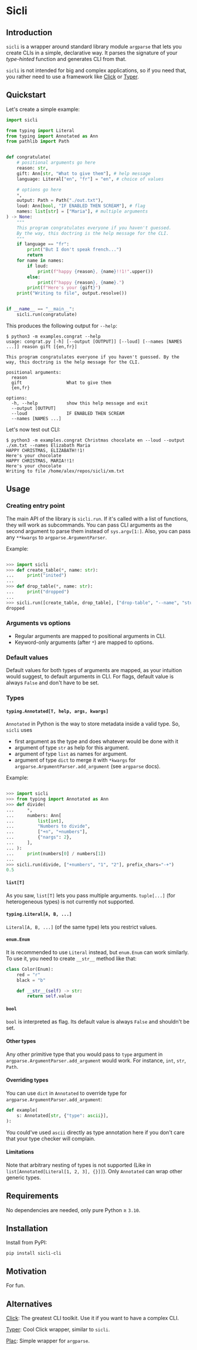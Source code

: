 # Sicli
## Introduction
`sicli` is a wrapper around standard library module `argparse` that lets you create CLIs in a simple, declarative way.
It parses the signature of your *type-hinted* function and generates CLI from that.

`sicli` is not intended for big and complex applications, so if you need that, you rather need to use a framework like [Click](https://click.palletsprojects.com/en) or [Typer](https://typer.tiangolo.com/).

## Quickstart
Let's create a simple example:

```python
import sicli

from typing import Literal
from typing import Annotated as Ann
from pathlib import Path


def congratulate(
    # positional arguments go here
    reason: str,
    gift: Ann[str, "What to give them"], # help message
    language: Literal["en", "fr"] = "en", # choice of values 

    # options go here
    *,
    output: Path = Path("./out.txt"),
    loud: Ann[bool, "IF ENABLED THEN SCREAM"], # flag
    names: list[str] = ["Maria"], # multiple arguments
) -> None:
    """
    This program congratulates everyone if you haven't guessed.
    By the way, this doctring is the help message for the CLI.
    """
    if language == "fr":
        print("But I don't speak french...")
        return
    for name in names:
        if loud:
            print(f"happy {reason}, {name}!!1!".upper())
        else:
            print(f"happy {reason}, {name}.")
        print(f"Here's your {gift}")
    print("Writing to file", output.resolve())


if __name__ == "__main__":
    sicli.run(congratulate)
```

This produces the following output for `--help`:
```
$ python3 -m examples.congrat --help
usage: congrat.py [-h] [--output [OUTPUT]] [--loud] [--names [NAMES ...]] reason gift [{en,fr}]

This program congratulates everyone if you haven't guessed. By the way, this doctring is the help message for the CLI.

positional arguments:
  reason
  gift                 What to give them
  {en,fr}

options:
  -h, --help           show this help message and exit
  --output [OUTPUT]
  --loud               IF ENABLED THEN SCREAM
  --names [NAMES ...]
```

Let's now test out CLI:
```
$ python3 -m examples.congrat Christmas chocolate en --loud --output ./xm.txt --names Elizabath Maria
HAPPY CHRISTMAS, ELIZABATH!!1!
Here's your chocolate
HAPPY CHRISTMAS, MARIA!!1!
Here's your chocolate
Writing to file /home/alex/repos/sicli/xm.txt
```

## Usage

### Creating entry point
The main API of the library is `sicli.run`.
If it's called with a list of functions, they will work as subcommands.
You can pass CLI arguments as the second argument to parse them instead of `sys.argv[1:]`.
Also, you can pass any `**kwargs` to `argparse.ArgumentParser`.

Example:

```python

>>> import sicli
>>> def create_table(*, name: str):
...     print("inited")
... 
>>> def drop_table(*, name: str):
...     print("dropped")
... 
>>> sicli.run([create_table, drop_table], ["drop-table", "--name", "students"], description="cli for your db")
dropped

```

### Arguments vs options
- Regular arguments are mapped to positional arguments in CLI.
- Keyword-only arguments (after `*`) are mapped to options.

### Default values
Default values for both types of arguments are mapped, as your intuition would suggest, to default arguments in CLI. For flags, default value is always `False` and don't have to be set.

### Types

#### `typing.Annotated[T, help, args, kwargs]`
`Annotated` in Python is the way to store metadata inside a valid type.
So, `sicli` uses
- first argument as the type and does whatever would be done with it
- argument of type `str` as help for this argument. 
- argument of type `list` as names for argument. 
- argument of type `dict` to merge it with `*kwargs` for `argparse.ArgumentParser.add_argument` (see `argparse` docs).

Example:
```python

>>> import sicli
>>> from typing import Annotated as Ann
>>> def divide(
...     *,
...     numbers: Ann[
...         list[int],
...         "Numbers to divide",
...         ["+n", "+numbers"],
...         {"nargs": 2},
...     ],
... ):
...     print(numbers[0] / numbers[1])
... 
>>> sicli.run(divide, ["+numbers", "1", "2"], prefix_chars="-+")
0.5

```

#### `list[T]`
As you saw, `list[T]` lets you pass multiple arguments. `tuple[...]` (for heterogeneous types) is not currently not supported.

#### `typing.Literal[A, B, ...]`
`Literal[A, B, ...]` (of the same type) lets you restrict values.

#### `enum.Enum`
It is recommended to use `Literal` instead, but `enum.Enum` can work similarly. To use it, you need to create `__str__` method like that:
```python
class Color(Enum):
    red = "r"
    black = "b"

    def __str__(self) -> str:
        return self.value
```

#### `bool`
`bool` is interpreted as flag. Its default value is always `False` and shouldn't be set.

#### Other types
Any other primitive type that you would pass to `type` argument in `argparse.ArgumentParser.add_argument` would work. For instance, `int`, `str`, `Path`.

#### Overriding types
You can use `dict` in `Annotated` to override type for `argparse.ArgumentParser.add_argument`:
```python
def example(
    s: Annotated[str, {"type": ascii}],
):
```
You could've used `ascii` directly as type annotation here if you don't care that your type checker will complain.

#### Limitations
Note that arbitrary nesting of types is not supported (Like in `list[Annotated[Literal[1, 2, 3], {}]]`). Only `Annotated` can wrap other generic types.

## Requirements
No dependencies are needed, only pure Python ≥ `3.10`.

## Installation
Install from PyPI:
```
pip install sicli-cli
```

## Motivation
For fun.

## Alternatives
[Click](https://click.palletsprojects.com/en): The greatest CLI toolkit. Use it if you want to have a complex CLI.

[Typer](https://typer.tiangolo.com/): Cool Click wrapper, similar to `sicli`.

[Plac](https://plac.readthedocs.io/en/latest/): Simple wrapper for `argparse`.
